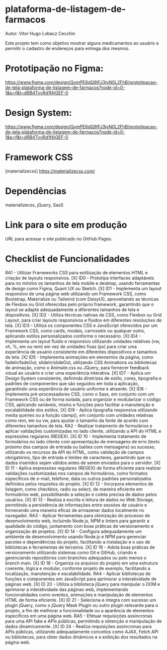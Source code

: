 # plataforma-de-listagem-de-farmacos
Autor: Vitor Hugo Lobacz Cecchin

Este projeto tem como objetivo mostrar alguns medicamentos ao usuário e permitir o cadastro de endereços para entrega dos mesmos.

# Prototipação no Figma:
https://www.figma.com/design/QvmPE6dQ9IFJ3jyN0L2FhB/prototipacao-de-tela-plataforma-de-listagem-de-farmacos?node-id=0-1&p=f&t=dRB4TvvRd1f4jGEF-0

# Design System:
https://www.figma.com/design/QvmPE6dQ9IFJ3jyN0L2FhB/prototipacao-de-tela-plataforma-de-listagem-de-farmacos?node-id=0-1&p=f&t=dRB4TvvRd1f4jGEF-0
   
# Framework CSS
[materializecss] https://materializecss.com/
    
# Dependências 
materializecss, jQuery, SasS

# Link para o site em produção
URL para acessar o site publicado no GitHub Pages.

# Checklist de Funcionalidades 
RA1 - Utilizar Frameworks CSS para estilização de elementos HTML e criação de layouts responsivos.
    [X] ID0 - Prototipa interfaces adaptáveis para no mínimo os tamanhos de tela mobile e desktop, usando ferramentas de design como Figma, Quant UX ou Sketch.
    [X] ID1 - Implementa um layout responsivo de uma página web utilizando um Framework CSS, como Bootstrap, Materialize ou Tailwind (com DaisyUI), aproveitando as técnicas de Flexbox ou Grid oferecidas pelo próprio framework, garantindo que o layout se adapte adequadamente a diferentes tamanhos de tela e dispositivos.
    [X] ID2 - Utiliza técnicas nativas de CSS, como Flexbox ou Grid Layout, para criar layouts responsivos e fluidos em diferentes resoluções de tela.
    [X] ID3 - Utiliza os componentes CSS e JavaScript oferecidos por um Framework CSS, como cards, modais, carrosséis ou qualquer outro, aplicando estilos personalizados conforme o necessário.
    [X] ID4 - Implementa um layout fluido e responsivo utilizando unidades relativas (vw, vh, %, em ou rem) em vez de unidades fixas (px) para criar uma experiência de usuário consistente em diferentes dispositivos e tamanhos de tela.
    [X] ID5 - Implementa animações em elementos da página, como fadeIn/fadeOut, slideIn/slideOut, utilizando CSS Animations ou bibliotecas de animação, como o Animate.css ou JQuery, para fornecer feedback visual ao usuário e criar uma experiência interativa.
    [X] ID7 - Aplica um Design System consistente, definindo diretrizes de estilo, cores, tipografia e padrões de componentes que são seguidos em toda a aplicação, garantindo uma experiência de usuário uniforme e atraente.
    [X] ID8 - Implementa pré-processadores CSS, como o Sass, em conjunto com um Framework CSS ou de forma isolada, para organizar e modularizar o código CSS, aplicando variáveis, mixins e funções para facilitar a manutenção e escalabilidade dos estilos.
    [X] ID9 - Aplica tipografia responsiva utilizando media queries ou a função clamp(), em conjunto com unidades relativas como rem, em ou vw, para ajustar o tamanho da fonte de acordo com diferentes tamanhos de tela.
RA2 - Realizar tratamento de formulários e aplicar validações customizadas no lado cliente, utilizando a API do HTML e expressões regulares (REGEX).
    [X] ID 10 - Implementa tratamento de formulários no lado cliente com apresentação de mensagens de erro (texto próximo dos campos de entrada ou balões com mensagens) ou sucesso, utilizando os recursos da API do HTML, como validação de campos obrigatórios, tipo de entrada e limites de caracteres, garantindo que os dados inseridos sejam válidos antes de serem enviados para o servidor.
    [X] ID 11 - Aplica expressões regulares (REGEX) de forma eficiente para realizar validações customizadas nos campos de formulários, como formatos específicos de e-mail, telefone, data ou outros padrões personalizados definidos pelos requisitos do projeto.
    [X] ID 12 - Incorpora elementos de listagem, como checkbox, radio ou select, de maneira eficiente em formulários web, possibilitando a seleção e coleta precisa de dados pelos usuários.
    [X] ID 13 - Realiza a escrita e leitura de dados no Web Storage, permitindo a persistência de informações entre sessões de usuário e fornecendo uma maneira eficaz de armazenar dados localmente no navegador.
RA3 - Aplicar ferramentas para otimização do processo de desenvolvimento web, incluindo Node.js, NPM e linters para garantir a qualidade do código, juntamento com boas práticas de versionamento e organização de projetos.
    [X] ID 14 - Configura adequadamente um ambiente de desenvolvimento usando Node.js e NPM para gerenciar pacotes e dependências do projeto, facilitando a instalação e o uso de bibliotecas e ferramentas de terceiros.
    [X] ID 16 - Adota boas práticas de versionamento utilizando sistemas como Git e GitHub, criando e gerenciando repositórios com branches adequados ou pelo menos o branch main.
    [X] ID 18 - Organiza os arquivos do projeto em uma estrutura coerente, lógica e modular, conforme projeto de exemplo, facilitando a localização, manutenção e escalabilidade.
RA4 - Aplicar bibliotecas de funções e componentes em JavaScript para aprimorar a interatividade de páginas web.
    [X] ID 20 - Utiliza a biblioteca jQuery para manipular o DOM e aprimorar a interatividade das páginas web, implementando funcionalidades como eventos, animações e manipulação de elementos HTML de forma eficiente. 
    [X] ID 21 - Seleciona e integra com sucesso um plugin jQuery, como o jQuery Mask Plugin ou outro plugin relevante para o projeto, a fim de melhorar a funcionalidade ou a aparência de elementos específicos em uma página web. 
RA5 - Efetuar requisições assíncronas para uma API fake e APIs públicas, permitindo a obtenção e manipulação de dados dinamicamente.
    [X] ID 24 - Realiza requisições assíncronas para APIs públicas, utilizando adequadamente conceitos como AJAX, Fetch API ou bibliotecas, para obter dados dinâmicos e a exibição dos resultados na página web.